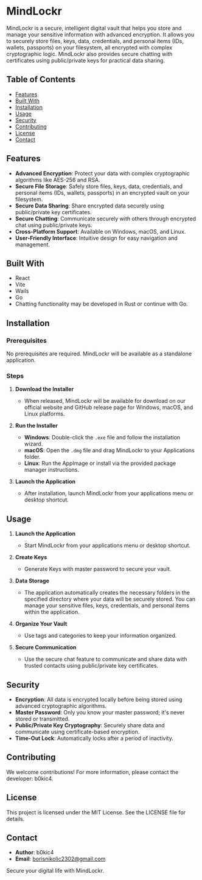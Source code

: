 # MindLockr

MindLockr is a secure, intelligent digital vault that helps you store and manage your sensitive information with advanced encryption. It allows you to securely store files, keys, data, credentials, and personal items (IDs, wallets, passports) on your filesystem, all encrypted with complex cryptographic logic. MindLockr also provides secure chatting with certificates using public/private keys for practical data sharing.

## Table of Contents

- [Features](#features)
- [Built With](#built-with)
- [Installation](#installation)
- [Usage](#usage)
- [Security](#security)
- [Contributing](#contributing)
- [License](#license)
- [Contact](#contact)

## Features

- **Advanced Encryption**: Protect your data with complex cryptographic algorithms like AES-256 and RSA.
- **Secure File Storage**: Safely store files, keys, data, credentials, and personal items (IDs, wallets, passports) in an encrypted vault on your filesystem.
- **Secure Data Sharing**: Share encrypted data securely using public/private key certificates.
- **Secure Chatting**: Communicate securely with others through encrypted chat using public/private keys.
- **Cross-Platform Support**: Available on Windows, macOS, and Linux.
- **User-Friendly Interface**: Intuitive design for easy navigation and management.

## Built With

- React
- Vite
- Wails
- Go
- Chatting functionality may be developed in Rust or continue with Go.

## Installation

### Prerequisites

No prerequisites are required. MindLockr will be available as a standalone application.

### Steps

1. **Download the Installer**
   - When released, MindLockr will be available for download on our official website and GitHub release page for Windows, macOS, and Linux platforms.

2. **Run the Installer**
   - **Windows**: Double-click the `.exe` file and follow the installation wizard.
   - **macOS**: Open the `.dmg` file and drag MindLockr to your Applications folder.
   - **Linux**: Run the AppImage or install via the provided package manager instructions.

3. **Launch the Application**
   - After installation, launch MindLockr from your applications menu or desktop shortcut.

## Usage

1. **Launch the Application**
   - Start MindLockr from your applications menu or desktop shortcut.

2. **Create Keys**
   - Generate Keys with master password to secure your vault.

3. **Data Storage**
   - The application automatically creates the necessary folders in the specified directory where your data will be securely stored. You can manage your sensitive files, keys, credentials, and personal items within the application.

4. **Organize Your Vault**
   - Use tags and categories to keep your information organized.

5. **Secure Communication**
   - Use the secure chat feature to communicate and share data with trusted contacts using public/private key certificates.

## Security

- **Encryption**: All data is encrypted locally before being stored using advanced cryptographic algorithms.
- **Master Password**: Only you know your master password; it's never stored or transmitted.
- **Public/Private Key Cryptography**: Securely share data and communicate using certificate-based encryption.
- **Time-Out Lock**: Automatically locks after a period of inactivity.

## Contributing

We welcome contributions! For more information, please contact the developer: b0kic4.

## License

This project is licensed under the MIT License. See the LICENSE file for details.

## Contact

- **Author**: b0kic4
- **Email**: borisnikolic2302@gmail.com

Secure your digital life with MindLockr.

